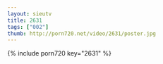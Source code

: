 ```yaml
--- 
layout: sieutv
title: 2631
tags: ["002"]
thumb: http://porn720.net/video/2631/poster.jpg
---
```

{% include porn720 key="2631" %} 
